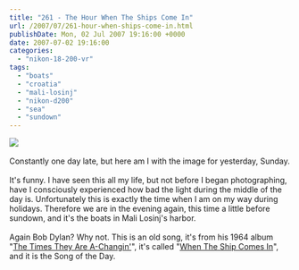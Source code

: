 ```yaml
---
title: "261 - The Hour When The Ships Come In"
url: /2007/07/261-hour-when-ships-come-in.html
publishDate: Mon, 02 Jul 2007 19:16:00 +0000
date: 2007-07-02 19:16:00
categories: 
  - "nikon-18-200-vr"
tags: 
  - "boats"
  - "croatia"
  - "mali-losinj"
  - "nikon-d200"
  - "sea"
  - "sundown"
---
```

<a href="https://d25zfm9zpd7gm5.cloudfront.net/1200x1200/2007/20070701_200754_ps.jpg"><img src="https://d25zfm9zpd7gm5.cloudfront.net/0600x0600/2007/20070701_200754_ps.jpg"/></a><br/><br/>Constantly one day late, but here am I with the image for yesterday, Sunday.<br/><br/>It's funny. I have seen this all my life, but not before I began photographing, have I consciously experienced how bad the light during the middle of the day is. Unfortunately this is exactly the time when I am on my way during holidays. Therefore we are in the evening again, this time a little before sundown, and it's the boats in Mali Losinj's harbor.<br/><br/>Again Bob Dylan? Why not. This is an old song, it's from his 1964 album "<a href="http://www.amazon.com/Times-They-Are-Changin/dp/B0009MAP9A" target="_blank">The Times They Are A-Changin'</a>", it's called "<a href="http://www.bobdylan.com/songs/shipcomes.html" target="_blank">When The Ship Comes In</a>", and it is the Song of the Day.
